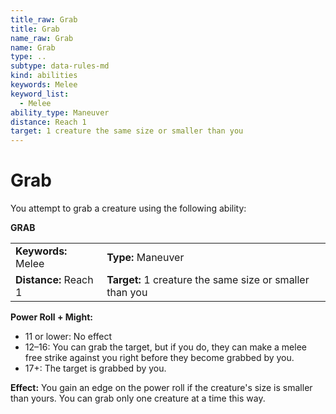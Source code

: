 ```yaml
---
title_raw: Grab
title: Grab
name_raw: Grab
name: Grab
type: ..
subtype: data-rules-md
kind: abilities
keywords: Melee
keyword_list:
  - Melee
ability_type: Maneuver
distance: Reach 1
target: 1 creature the same size or smaller than you
---
```


# Grab

You attempt to grab a creature using the following ability:

**GRAB**

|                       |                                                          |
| :-------------------- | :------------------------------------------------------- |
| **Keywords:** Melee   | **Type:** Maneuver                                       |
| **Distance:** Reach 1 | **Target:** 1 creature the same size or smaller than you |

**Power Roll + Might:**

- 11 or lower: No effect
- 12–16: You can grab the target, but if you do, they can make a melee free strike against you right before they become grabbed by you.
- 17+: The target is grabbed by you.

**Effect:** You gain an edge on the power roll if the creature's size is smaller than yours. You can grab only one creature at a time this way.
